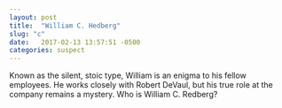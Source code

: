 ```yaml
---
layout: post
title:  "William C. Hedberg"
slug: "c"
date:   2017-02-13 13:57:51 -0500
categories: suspect
---
```

Known as the silent, stoic type, William is an enigma to his fellow employees. He works closely with Robert DeVaul, but his true role at the company remains a mystery. Who is William C. Redberg?  
